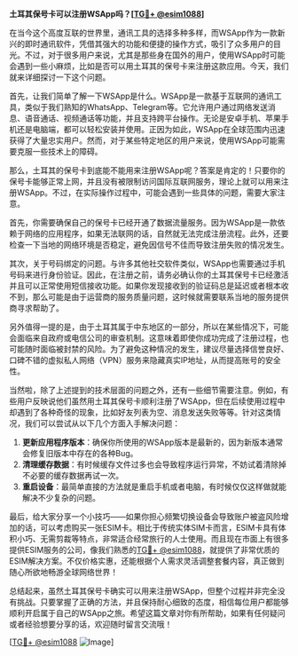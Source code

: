 **土耳其保号卡可以注册WSApp吗？[[TG💪+ @esim1088](https://t.me/s/esim1088)]**

在当今这个高度互联的世界里，通讯工具的选择多种多样，而WSApp作为一款新兴的即时通讯软件，凭借其强大的功能和便捷的操作方式，吸引了众多用户的目光。不过，对于很多用户来说，尤其是那些身在国外的用户，使用WSApp时可能会遇到一些小麻烦，比如是否可以用土耳其的保号卡来注册这款应用。今天，我们就来详细探讨一下这个问题。

首先，让我们简单了解一下WSApp是什么。WSApp是一款基于互联网的通讯工具，类似于我们熟知的WhatsApp、Telegram等。它允许用户通过网络发送消息、语音通话、视频通话等功能，并且支持跨平台操作。无论是安卓手机、苹果手机还是电脑端，都可以轻松安装并使用。正因为如此，WSApp在全球范围内迅速获得了大量忠实用户。然而，对于某些特定地区的用户来说，使用WSApp可能需要克服一些技术上的障碍。

那么，土耳其的保号卡到底能不能用来注册WSApp呢？答案是肯定的！只要你的保号卡能够正常上网，并且没有被限制访问国际互联网服务，理论上就可以用来注册WSApp。不过，在实际操作过程中，可能会遇到一些具体的问题，需要大家注意。

首先，你需要确保自己的保号卡已经开通了数据流量服务。因为WSApp是一款依赖于网络的应用程序，如果无法联网的话，自然就无法完成注册流程。此外，还要检查一下当地的网络环境是否稳定，避免因信号不佳而导致注册失败的情况发生。

其次，关于号码绑定的问题。与许多其他社交软件类似，WSApp也需要通过手机号码来进行身份验证。因此，在注册之前，请务必确认你的土耳其保号卡已经激活并且可以正常使用短信接收功能。如果你发现接收到的验证码总是延迟或者根本收不到，那么可能是由于运营商的服务质量问题，这时候就需要联系当地的服务提供商寻求帮助了。

另外值得一提的是，由于土耳其属于中东地区的一部分，所以在某些情况下，可能会面临来自政府或电信公司的审查机制。这意味着即使你成功完成了注册过程，也可能随时面临被封禁的风险。为了避免这种情况的发生，建议尽量选择信誉良好、口碑不错的虚拟私人网络（VPN）服务来隐藏真实IP地址，从而提高账号的安全性。

当然啦，除了上述提到的技术层面的问题之外，还有一些细节需要注意。例如，有些用户反映说他们虽然用土耳其保号卡顺利注册了WSApp，但在后续使用过程中却遇到了各种奇怪的现象，比如好友列表为空、消息发送失败等等。针对这类情况，我们可以尝试从以下几个方面入手解决问题：

1. **更新应用程序版本**：确保你所使用的WSApp版本是最新的，因为新版本通常会修复旧版本中存在的各种Bug。
2. **清理缓存数据**：有时候缓存文件过多也会导致程序运行异常，不妨试着清除掉不必要的缓存数据再试一次。
3. **重启设备**：最简单直接的方法就是重启手机或者电脑，有时候仅仅这样做就能解决不少复杂的问题。

最后，给大家分享一个小技巧——如果你担心频繁切换设备会导致账户被盗风险增加的话，可以考虑购买一张ESIM卡。相比于传统实体SIM卡而言，ESIM卡具有体积小巧、无需剪裁等特点，非常适合经常旅行的人士使用。而且现在市面上有很多提供ESIM服务的公司，像我们熟悉的[TG💪+ @esim1088](https://t.me/s/esim1088)，就提供了非常优质的ESIM解决方案。不仅价格实惠，还能根据个人需求灵活调整套餐内容，真正做到随心所欲地畅游全球网络世界！

总结起来，虽然土耳其保号卡确实可以用来注册WSApp，但整个过程并非完全没有挑战。只要掌握了正确的方法，并且保持耐心细致的态度，相信每位用户都能够顺利开启属于自己的WSApp之旅。希望这篇文章对你有所帮助，如果有任何疑问或者经验想要分享的话，欢迎随时留言交流哦！

[[TG💪+ @esim1088](https://t.me/s/esim1088) ![Image](https://i.postimg.cc/4NQfJmqS/Snipaste-2025-05-13-00-14-12.png)]